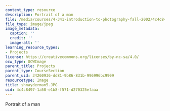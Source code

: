 ```yaml
---
content_type: resource
description: Portrait of a man
file: /media/courses/4-341-introduction-to-photography-fall-2002/4c4c84971a58e1b8f571d270325efaaa_shnayderman5.JPG
file_type: image/jpeg
image_metadata:
  caption: ''
  credit: ''
  image-alt: ''
learning_resource_types:
- Projects
license: https://creativecommons.org/licenses/by-nc-sa/4.0/
ocw_type: OCWImage
parent_title: Projects
parent_type: CourseSection
parent_uid: 34260936-dd81-9b86-831b-996996bc9909
resourcetype: Image
title: shnayderman5.JPG
uid: 4c4c8497-1a58-e1b8-f571-d270325efaaa
---
```

Portrait of a man